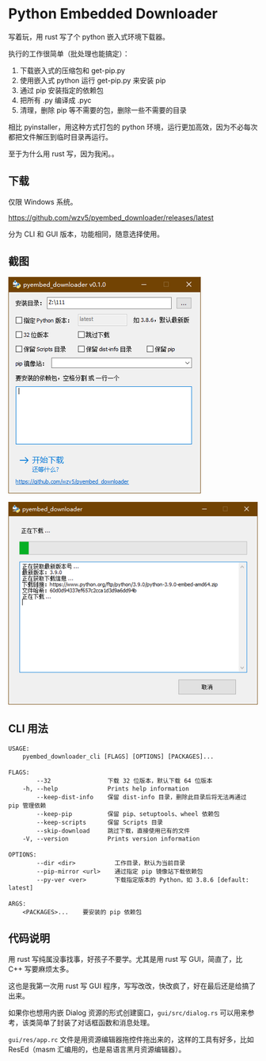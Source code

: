 # Python Embedded Downloader

写着玩，用 rust 写了个 python 嵌入式环境下载器。

执行的工作很简单（批处理也能搞定）：

1. 下载嵌入式的压缩包和 get-pip.py
2. 使用嵌入式 python 运行 get-pip.py 来安装 pip
3. 通过 pip 安装指定的依赖包
4. 把所有 .py 编译成 .pyc
5. 清理，删除 pip 等不需要的包，删除一些不需要的目录

相比 pyinstaller，用这种方式打包的 python 环境，运行更加高效，因为不必每次都把文件解压到临时目录再运行。

至于为什么用 rust 写，因为我闲。。

## 下载

仅限 Windows 系统。

<https://github.com/wzv5/pyembed_downloader/releases/latest>

分为 CLI 和 GUI 版本，功能相同，随意选择使用。

## 截图

![screenshot_1](screenshot_1.png)

![screenshot_2](screenshot_2.png)

## CLI 用法

``` text
USAGE:
    pyembed_downloader_cli [FLAGS] [OPTIONS] [PACKAGES]...

FLAGS:
        --32                下载 32 位版本，默认下载 64 位版本
    -h, --help              Prints help information
        --keep-dist-info    保留 dist-info 目录，删除此目录后将无法再通过 pip 管理依赖
        --keep-pip          保留 pip、setuptools、wheel 依赖包
        --keep-scripts      保留 Scripts 目录
        --skip-download     跳过下载，直接使用已有的文件
    -V, --version           Prints version information

OPTIONS:
        --dir <dir>           工作目录，默认为当前目录
        --pip-mirror <url>    通过指定 pip 镜像站下载依赖包
        --py-ver <ver>        下载指定版本的 Python，如 3.8.6 [default: latest]

ARGS:
    <PACKAGES>...    要安装的 pip 依赖包
```

## 代码说明

用 rust 写纯属没事找事，好孩子不要学。尤其是用 rust 写 GUI，简直了，比 C++ 写要麻烦太多。

这也是我第一次用 rust 写 GUI 程序，写写改改，快改疯了，好在最后还是给搞了出来。

如果你也想用内嵌 Dialog 资源的形式创建窗口，`gui/src/dialog.rs` 可以用来参考，该类简单了封装了对话框函数和消息处理。

`gui/res/app.rc` 文件是用资源编辑器拖控件拖出来的，这样的工具有好多，比如 ResEd（masm 汇编用的，也是易语言黑月资源编辑器）。
